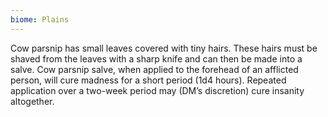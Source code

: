 ```yaml
---
biome: Plains
---
```

Cow parsnip has small leaves covered with tiny hairs. These hairs must be shaved from the leaves with a sharp knife and can then be made into a salve. Cow parsnip salve, when applied to the forehead of an afflicted person, will cure madness for a short period (1d4 hours). Repeated application over a two-week period may (DM’s discretion) cure insanity altogether. 

